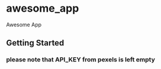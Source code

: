 # awesome_app

Awesome App

## Getting Started

### please note that API_KEY from pexels is left empty